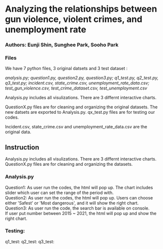 # Analyzing the relationships between gun violence, violent crimes, and unemployment rate

### Authors: Eunji Shin, Sunghee Park, Sooho Park

### Files
We have 7 python files, 3 original datsets and 3 test dataset :

*analysis.py; question1.py, question2.py, question3.py;
q1_test.py, q2_test.py, q3_test.py;
incident.csv, state_crime.csv, unemployment_rate_data.csv;
test_gun_violence.csv, test_crime_dataset.csv, test_unemployment.csv*

Analysis.py includes all visulizations. There are 3 differnt interactive charts.

QuestionX.py files are for cleaning and organizing the original datasets. The new datsets are exported to Analysis.py.
qx_test.py files are for testing our codes. 

Incident.csv, state_crime.csv and unemployment_rate_data.csv are the original data.


## Instruction
Analysis.py includes all visulizations. There are 3 differnt interactive charts.
QuestionX.py files are for cleaning and organizing the datasets.

### Analysis.py
Question1: As user run the codes, the html will pop up.
           The chart includes slider which user can set the range of the period with. <br />
Question2: As user run the codes, the html will pop up.
           Users can choose either 'Safest' or 'Most dangerous', and it will show the right chart.
Question3: As user run the code, the search bar is available on console. <br />
           If user put number between 2015 ~ 2021, the html will pop up and show the right chart.  

### Testing:
q1_test: 
q2_test: 
q3_test: 



